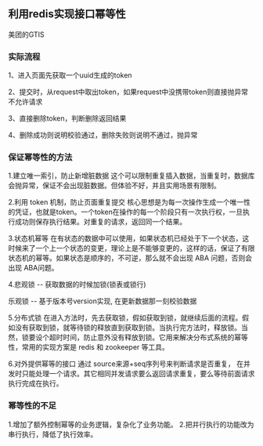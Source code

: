 ## 利用redis实现接口幂等性

美团的GTIS
### 实际流程

1、进入页面先获取一个uuid生成的token

2、提交时，从request中取出token，如果request中没携带token则直接抛异常不允许请求

3、直接删除token，判断删除返回结果

4、删除成功则说明校验通过，删除失败则说明不通过，抛异常


### 保证幂等性的方法
1.建立唯一索引，防止新增脏数据
这个可以限制重复插入数据，当重复时，数据库会抛异常，保证不会出现脏数据。但体验不好，并且实用场景有限制。

2.利用 token 机制，防止页面重复提交
核心思想是为每一次操作生成一个唯一性的凭证，也就是token。一个token在操作的每一个阶段只有一次执行权，一旦执行成功则保存执行结果。对重复的请求，返回同一个结果。

3.状态机幂等
在有状态的数据中可以使用，如果状态机已经处于下一个状态，这时候来了一个上一个状态的变更，理论上是不能够变更的，这样的话，保证了有限状态机的幂等。如果状态是顺序的，不可逆，那么就不会出现 ABA 问题，否则会出现 ABA问题。

4.悲观锁 -- 获取数据的时候加锁(锁表或锁行)

  乐观锁 -- 基于版本号version实现, 在更新数据那一刻校验数据
  
5.分布式锁
在进入方法时，先去获取锁，假如获取到锁，就继续后面的流程。假如没有获取到锁，就等待锁的释放直到获取到锁。当执行完方法时，释放锁。当然，锁要设个超时时间，防止意外没有释放到锁。它用来解决分布式系统的幂等性，常用的实现方案是 redis 和 zookeeper 等工具。

6.对外提供幂等的接口
通过 source来源+seq序列号来判断请求是否重复， 在并发时只能处理一个请求。其它相同并发请求要么返回请求重复，要么等待前面请求执行完成在执行。

### 幂等性的不足
1.增加了额外控制幂等的业务逻辑，复杂化了业务功能。
2.把并行执行的功能改为串行执行，降低了执行效率。